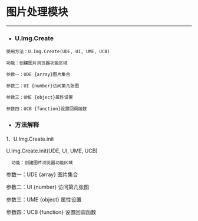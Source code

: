 # 图片处理模块

---

* ### U.Img.Create

```
使用方法：U.Img.Create(UDE, UI, UME, UCB)

功能：创建图片浏览器功能区域

参数一：UDE {array}图片集合

参数二：UI {number}访问第几张图

参数三：UME {object}属性设置

参数四：UCB {function}设置回调函数
```

* ### 方法解释

1、U.Img.Create.init

U.Img.Create.init\(UDE, UI, UME, UCB\)

      功能：创建图片浏览器功能区域

参数一：UDE {array} 图片集合

参数二：UI {number} 访问第几张图

参数三：UME {object} 属性设置

参数四：UCB {function} 设置回调函数


